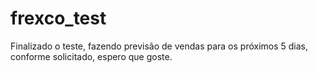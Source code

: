 # frexco_test

Finalizado o teste, fazendo previsão de vendas para os próximos 5 dias, conforme solicitado, espero que goste.

